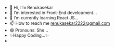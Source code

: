 - 👋 Hi, I’m Renukasekar
- 👀 I’m interested in Front-End development...
- 🌱 I’m currently learning React JS...
- 📫 How to reach me renukasekar2222@gmail.com
- 😄 Pronouns: She...
- ✨Happy Coding...✨
-
<!---
Renukasekar/Renukasekar is a ✨ special ✨ repository because its `README.md` (this file) appears on your GitHub profile.
You can click the Preview link to take a look at your changes.
--->
